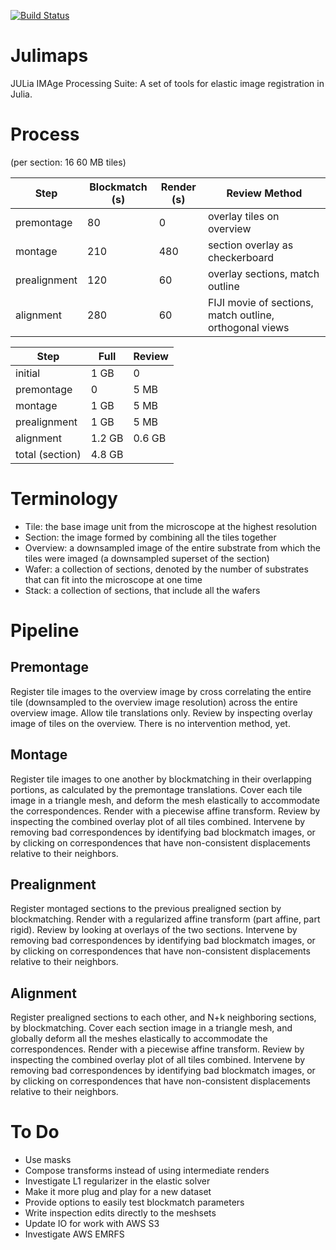 [![Build Status](https://travis-ci.org/seung-lab/Julimaps.svg?branch=master)](https://travis-ci.org/seung-lab/Julimaps)

# Julimaps
JULia IMAge Processing Suite:
A set of tools for elastic image registration in Julia.

# Process
(per section: 16 60 MB tiles)

| Step | Blockmatch (s) | Render (s) | Review Method |
| --- | --- | --- | --- |
| premontage | 80 | 0 | overlay tiles on overview |
| montage | 210 | 480 | section overlay as checkerboard |
| prealignment | 120 | 60 | overlay sections, match outline|
| alignment | 280 | 60 | FIJI movie of sections, match outline, orthogonal views |

| Step | Full | Review |  
| --- | --- | --- |
| initial | 1 GB | 0 | 
| premontage | 0 | 5 MB | 
| montage | 1 GB | 5 MB |
| prealignment | 1 GB | 5 MB |
| alignment | 1.2 GB | 0.6 GB |
| total (section) | 4.8 GB |

# Terminology
* Tile: the base image unit from the microscope at the highest resolution
* Section: the image formed by combining all the tiles together
* Overview: a downsampled image of the entire substrate from which the tiles were imaged (a downsampled superset of the section)
* Wafer: a collection of sections, denoted by the number of substrates that can fit into the microscope at one time
* Stack: a collection of sections, that include all the wafers

# Pipeline
## Premontage
Register tile images to the overview image by cross correlating the entire tile (downsampled to the overview image resolution) across the entire overview image. Allow tile translations only. Review by inspecting overlay image of tiles on the overview. There is no intervention method, yet.
## Montage
Register tile images to one another by blockmatching in their overlapping portions, as calculated by the premontage translations. Cover each tile image in a triangle mesh, and deform the mesh elastically to accommodate the correspondences. Render with a piecewise affine transform. Review by inspecting the combined overlay plot of all tiles combined. Intervene by removing bad correspondences by identifying bad blockmatch images, or by clicking on correspondences that have non-consistent displacements relative to their neighbors.
## Prealignment
Register montaged sections to the previous prealigned section by blockmatching. Render with a regularized affine transform (part affine, part rigid). Review by looking at overlays of the two sections. Intervene by removing bad correspondences by identifying bad blockmatch images, or by clicking on correspondences that have non-consistent displacements relative to their neighbors. 
## Alignment
Register prealigned sections to each other, and N+k neighboring sections, by blockmatching. Cover each section image in a triangle mesh, and globally deform all the meshes elastically to accommodate the correspondences. Render with a piecewise affine transform. Review by inspecting the combined overlay plot of all tiles combined. Intervene by removing bad correspondences by identifying bad blockmatch images, or by clicking on correspondences that have non-consistent displacements relative to their neighbors.

# To Do
* Use masks
* Compose transforms instead of using intermediate renders
* Investigate L1 regularizer in the elastic solver
* Make it more plug and play for a new dataset
* Provide options to easily test blockmatch parameters
* Write inspection edits directly to the meshsets
* Update IO for work with AWS S3
* Investigate AWS EMRFS

